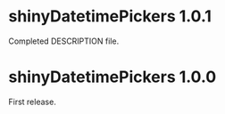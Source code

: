 # shinyDatetimePickers 1.0.1

Completed DESCRIPTION file.


# shinyDatetimePickers 1.0.0

First release.
